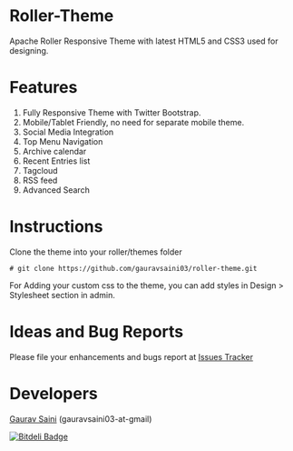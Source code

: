 Roller-Theme
============

Apache Roller Responsive Theme with latest HTML5 and CSS3 used for designing.

Features
========

1. Fully Responsive Theme with Twitter Bootstrap.
2. Mobile/Tablet Friendly, no need for separate mobile theme.
3. Social Media Integration
4. Top Menu Navigation
5. Archive calendar
6. Recent Entries list
7. Tagcloud
8. RSS feed
9. Advanced Search

Instructions
============

Clone the theme into your roller/themes folder

	# git clone https://github.com/gauravsaini03/roller-theme.git

For Adding your custom css to the theme, you can add styles in Design > Stylesheet section in admin.

Ideas and Bug Reports
=====================

Please file your enhancements and bugs report at <a href="https://github.com/gauravsaini03/roller-theme/issues">Issues Tracker</a>

Developers
==========

<a href="http://gauravsaini.tumblr.com">Gaurav Saini</a> (gauravsaini03-at-gmail)


[![Bitdeli Badge](https://d2weczhvl823v0.cloudfront.net/gauravsaini03/roller-theme/trend.png)](https://bitdeli.com/free "Bitdeli Badge")


